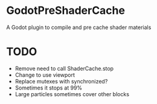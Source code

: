 # GodotPreShaderCache
A Godot plugin to compile and pre cache shader materials

# TODO

* Remove need to call ShaderCache.stop
* Change to use viewport 
* Replace mutexes with synchronized?
* Sometimes it stops at 99%
* Large particles sometimes cover other blocks
